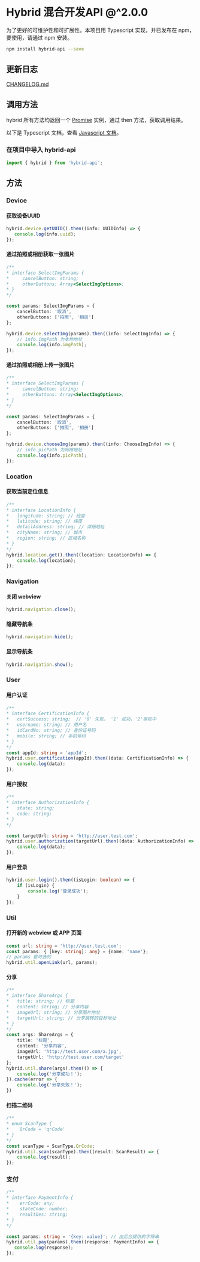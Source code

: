 # Hybrid 混合开发API @^2.0.0

为了更好的可维护性和可扩展性。本项目用 Typescript 实现，并已发布在 npm，要使用，请通过 npm 安装。
```bash
npm install hybrid-api --save
```
## 更新日志

[CHANGELOG.md](CHANGELOG.md)

## 调用方法

hybrid 所有方法均返回一个 [Promise](https://developer.mozilla.org/zh-CN/docs/Web/JavaScript/Reference/Global_Objects/Promise) 实例，通过 then 方法，获取调用结果。

以下是 Typescript 文档，查看 [Javascript 文档](./README-JS.md)。


### 在项目中导入 hybrid-api

```typescript
import { hybrid } from 'hybrid-api';
```

## 方法

### Device

#### 获取设备UUID

```typescript
hybrid.device.getUUID().then((info: UUIDInfo) => {
   console.log(info.uuid); 
});
```
#### 通过拍照或相册获取一张图片
```typescript
/**
* interface SelectImgParams {
*     cancelButton: string;
*     otherButtons: Array<SelectImgOptions>;
* }
*/

const params: SelectImgParams = {
    cancelButton: '取消',
    otherButtons: ['拍照', '相册']
};

hybrid.device.selectImg(params).then((info: SelectImgInfo) => {
    // info.imgPath 为本地地址
    console.log(info.imgPath);
});
```

#### 通过拍照或相册上传一张图片
```typescript
/**
* interface SelectImgParams {
*     cancelButton: string;
*     otherButtons: Array<SelectImgOptions>;
* }
*/

const params: SelectImgParams = {
    cancelButton: '取消',
    otherButtons: ['拍照', '相册']
};

hybrid.device.chooseImg(params).then((info: ChooseImgInfo) => {
    // info.picPath 为网络地址
    console.log(info.picPath);
});
```

### Location

#### 获取当前定位信息
```typescript
/**
* interface LocationInfo {
*   longitude: string; // 经度
*   latitude: string; // 纬度
*   detailAddress: string; // 详细地址
*   cityName: string; // 城市
*   region: string; // 区域名称
* }
*/
hybrid.location.get().then((location: LocationInfo) => {
    console.log(location);
});
```

### Navigation


#### 关闭 webview
```typescript
hybrid.navigation.close();
```
#### 隐藏导航条
```typescript
hybrid.navigation.hide();
```
#### 显示导航条
```typescript
hybrid.navigation.show();
```

### User

#### 用户认证
```typescript
/**
* interface CertificationInfo {
*   certSuccess: string;  // '0' 失败， '1' 成功，'2'审核中
*   username: string; // 用户名
*   idCardNo: string; // 身份证号码
*   mobile: string; // 手机号码
* }
*/
const appId: string = 'appId';
hybrid.user.certification(appId).then((data: CertificationInfo) => {
    console.log(data); 
});
```

#### 用户授权
```typescript
/**
* interface AuthorizationInfo {
*   state: string;
*   code: string;
* }
*/

const targetUrl: string = 'http://user.test.com';
hybrid.user.authorization(targetUrl).then((data: AuthorizationInfo) => {
    console.log(data);
});
```

#### 用户登录
```typescript
hybrid.user.login().then((isLogin: boolean) => {
    if (isLogin) {
        console.log('登录成功');
    }
});
```

### Util

#### 打开新的 webview 或 APP 页面
```typescript
const url: string = 'http://user.test.com';
const params: { [key: string]: any} = {name: 'name'};
// params 是可选的
hybrid.util.openLink(url, params);
```

#### 分享
```typescript
/**
* interface ShareArgs {
*   title: string; // 标题
*   content: string; // 分享内容
*   imageUrl: string; // 分享图片地址
*   targetUrl: string; // 分享跳转的目标地址
* }
*/
const args: ShareArgs = {
    title: '标题',
    content: '分享内容',
    imageUrl: 'http://test.user.com/a.jpg',
    targetUrl: 'http://test.user.com/target'
};
hybrid.util.share(args).then(() => {
    console.log('分享成功！');
}).cache(error => {
    console.log('分享失败！');
})
```

#### 扫描二维码
```typescript
/**
* enum ScanType {
*    QrCode = 'qrCode'
* }
*/
const scanType = ScanType.QrCode;
hybrid.util.scan(scanType).then((result: ScanResult) => {
    console.log(result);
});
```

### 支付
```typescript
/**
* interface PaymentInfo {
*    errCode: any;
*    stateCode: number;
*    resultDes: string;
* }
*/

const params: string = '{key: value}'; // 由后台提供的字符串
hybrid.util.pay(params).then((response: PaymentInfo) => {
   console.log(response); 
});
```



